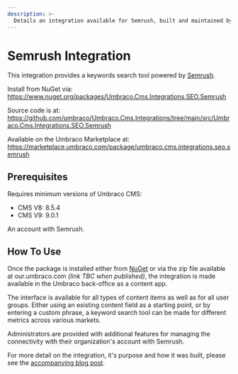 ```yaml
---
description: >-
  Details an integration available for Semrush, built and maintained by Umbraco HQ.
---
```


# Semrush Integration

This integration provides a keywords search tool powered by [Semrush](https://www.semrush.com/).

Install from NuGet via:
https://www.nuget.org/packages/Umbraco.Cms.Integrations.SEO.Semrush

Source code is at:
https://github.com/umbraco/Umbraco.Cms.Integrations/tree/main/src/Umbraco.Cms.Integrations.SEO.Semrush

Available on the Umbraco Marketplace at:
https://marketplace.umbraco.com/package/umbraco.cms.integrations.seo.semrush

## Prerequisites

Requires minimum versions of Umbraco CMS:
- CMS V8: 8.5.4
- CMS V9: 9.0.1

An account with Semrush.

## How To Use

Once the package is installed either from [NuGet](https://www.nuget.org/packages/Umbraco.Cms.Integrations.Seo.Semrush) or via the zip file available at our.umbraco.com _(link TBC when published)_, the integration is made available in the Umbraco back-office as a content app.

The interface is available for all types of content items as well as for all user groups.  Either using an existing content field as a starting point, or by entering a custom phrase, a keyword search tool can be made for different metrics across various markets.

Administrators are provided with additional features for managing the connectivity with their organization's account with Semrush.

For more detail on the integration, it's purpose and how it was built, please see the [accompanying blog post](https://umbraco.com/blog/integrating-umbraco-cms-with-semrush/).